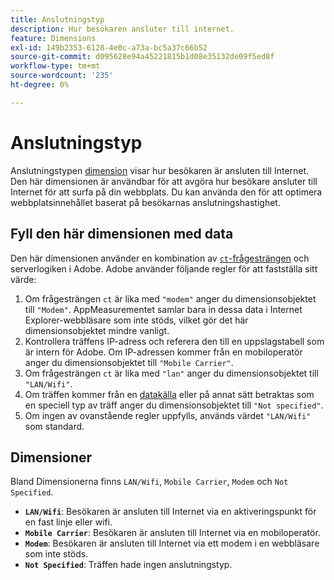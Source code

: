 ```yaml
---
title: Anslutningstyp
description: Hur besökaren ansluter till internet.
feature: Dimensions
exl-id: 149b2353-6128-4e0c-a73a-bc5a37c66b52
source-git-commit: d095628e94a45221815b1d08e35132de09f5ed8f
workflow-type: tm+mt
source-wordcount: '235'
ht-degree: 0%

---
```


# Anslutningstyp

Anslutningstypen [dimension](overview.md) visar hur besökaren är ansluten till Internet. Den här dimensionen är användbar för att avgöra hur besökare ansluter till Internet för att surfa på din webbplats. Du kan använda den för att optimera webbplatsinnehållet baserat på besökarnas anslutningshastighet.

## Fyll den här dimensionen med data

Den här dimensionen använder en kombination av [`ct`-frågesträngen &#x200B;](/help/implement/validate/query-parameters.md) och serverlogiken i Adobe. Adobe använder följande regler för att fastställa sitt värde:

1. Om frågesträngen `ct` är lika med `"modem"` anger du dimensionsobjektet till `"Modem"`. AppMeasurementet samlar bara in dessa data i Internet Explorer-webbläsare som inte stöds, vilket gör det här dimensionsobjektet mindre vanligt.
1. Kontrollera träffens IP-adress och referera den till en uppslagstabell som är intern för Adobe. Om IP-adressen kommer från en mobiloperatör anger du dimensionsobjektet till `"Mobile Carrier"`.
1. Om frågesträngen `ct` är lika med `"lan"` anger du dimensionsobjektet till `"LAN/Wifi"`.
1. Om träffen kommer från en [datakälla](/help/import/data-sources/overview.md) eller på annat sätt betraktas som en speciell typ av träff anger du dimensionsobjektet till `"Not specified"`.
1. Om ingen av ovanstående regler uppfylls, används värdet `"LAN/Wifi"` som standard.

## Dimensioner

Bland Dimensionerna finns `LAN/Wifi`, `Mobile Carrier`, `Modem` och `Not Specified`.

* **`LAN/Wifi`**: Besökaren är ansluten till Internet via en aktiveringspunkt för en fast linje eller wifi.
* **`Mobile Carrier`**: Besökaren är ansluten till Internet via en mobiloperatör.
* **`Modem`**: Besökaren är ansluten till Internet via ett modem i en webbläsare som inte stöds.
* **`Not Specified`**: Träffen hade ingen anslutningstyp.

